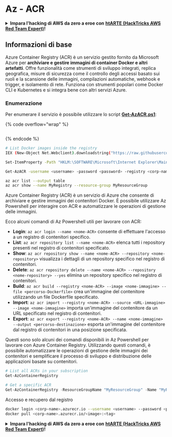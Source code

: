 # Az - ACR

<details>

<summary><strong>Impara l'hacking di AWS da zero a eroe con</strong> <a href="https://training.hacktricks.xyz/courses/arte"><strong>htARTE (HackTricks AWS Red Team Expert)</strong></a><strong>!</strong></summary>

Altri modi per supportare HackTricks:

* Se vuoi vedere la tua **azienda pubblicizzata su HackTricks** o **scaricare HackTricks in PDF** Controlla i [**PACCHETTI DI ABBONAMENTO**](https://github.com/sponsors/carlospolop)!
* Ottieni il [**merchandising ufficiale di PEASS & HackTricks**](https://peass.creator-spring.com)
* Scopri [**The PEASS Family**](https://opensea.io/collection/the-peass-family), la nostra collezione di [**NFT esclusivi**](https://opensea.io/collection/the-peass-family)
* **Unisciti al** 💬 [**gruppo Discord**](https://discord.gg/hRep4RUj7f) o al [**gruppo Telegram**](https://t.me/peass) o **seguici** su **Twitter** 🐦 [**@hacktricks\_live**](https://twitter.com/hacktricks\_live)**.**
* **Condividi i tuoi trucchi di hacking inviando PR ai repository** [**HackTricks**](https://github.com/carlospolop/hacktricks) e [**HackTricks Cloud**](https://github.com/carlospolop/hacktricks-cloud) github.

</details>

## Informazioni di base

Azure Container Registry (ACR) è un servizio gestito fornito da Microsoft Azure per **archiviare e gestire immagini di container Docker e altri artefatti**. Offre funzionalità come strumenti di sviluppo integrati, replica geografica, misure di sicurezza come il controllo degli accessi basato sui ruoli e la scansione delle immagini, compilazioni automatiche, webhook e trigger, e isolamento di rete. Funziona con strumenti popolari come Docker CLI e Kubernetes e si integra bene con altri servizi Azure.

### Enumerazione

Per enumerare il servizio è possibile utilizzare lo script [**Get-AzACR.ps1**](https://github.com/NetSPI/MicroBurst/blob/master/Misc/Get-AzACR.ps1):

{% code overflow="wrap" %}
```
```
{% endcode %}

```bash
# List Docker images inside the registry
IEX (New-Object Net.Webclient).downloadstring("https://raw.githubusercontent.com/NetSPI/MicroBurst/master/Misc/Get-AzACR.ps1")

Set-ItemProperty -Path "HKLM:\SOFTWARE\Microsoft\Internet Explorer\Main" -Name "DisableFirstRunCustomize" -Value 2

Get-AzACR -username <username> -password <password> -registry <corp-name>.azurecr.io
```

```bash
az acr list --output table
az acr show --name MyRegistry --resource-group MyResourceGroup
```

Azure Container Registry (ACR) è un servizio di Azure che consente di archiviare e gestire immagini dei contenitori Docker. È possibile utilizzare Az Powershell per interagire con ACR e automatizzare le operazioni di gestione delle immagini.

Ecco alcuni comandi di Az Powershell utili per lavorare con ACR:

* **Login**: `az acr login --name <nome-ACR>` consente di effettuare l'accesso a un registro di contenitori specifico.
* **List**: `az acr repository list --name <nome-ACR>` elenca tutti i repository presenti nel registro di contenitori specificato.
* **Show**: `az acr repository show --name <nome-ACR> --repository <nome-repository>` visualizza i dettagli di un repository specifico nel registro di contenitori.
* **Delete**: `az acr repository delete --name <nome-ACR> --repository <nome-repository> --yes` elimina un repository specifico nel registro di contenitori.
* **Build**: `az acr build --registry <nome-ACR> --image <nome-immagine> --file <percorso-Dockerfile>` crea un'immagine del contenitore utilizzando un file Dockerfile specificato.
* **Import**: `az acr import --registry <nome-ACR> --source <URL-immagine> --image <nome-immagine>` importa un'immagine del contenitore da un URL specificato nel registro di contenitori.
* **Export**: `az acr export --registry <nome-ACR> --name <nome-immagine> --output <percorso-destinazione>` esporta un'immagine del contenitore dal registro di contenitori in una posizione specificata.

Questi sono solo alcuni dei comandi disponibili in Az Powershell per lavorare con Azure Container Registry. Utilizzando questi comandi, è possibile automatizzare le operazioni di gestione delle immagini dei contenitori e semplificare il processo di sviluppo e distribuzione delle applicazioni basate su contenitori.

```powershell
# List all ACRs in your subscription
Get-AzContainerRegistry

# Get a specific ACR
Get-AzContainerRegistry -ResourceGroupName "MyResourceGroup" -Name "MyRegistry"
```

Accesso e recupero dal registro

```bash
docker login <corp-name>.azurecr.io --username <username> --password <password>
docker pull <corp-name>.azurecr.io/<image>:<tag>
```

<details>

<summary><strong>Impara l'hacking di AWS da zero a eroe con</strong> <a href="https://training.hacktricks.xyz/courses/arte"><strong>htARTE (HackTricks AWS Red Team Expert)</strong></a><strong>!</strong></summary>

Altri modi per supportare HackTricks:

* Se vuoi vedere la tua **azienda pubblicizzata su HackTricks** o **scaricare HackTricks in PDF** Controlla i [**PIANI DI ABBONAMENTO**](https://github.com/sponsors/carlospolop)!
* Ottieni il [**merchandising ufficiale di PEASS & HackTricks**](https://peass.creator-spring.com)
* Scopri [**The PEASS Family**](https://opensea.io/collection/the-peass-family), la nostra collezione di [**NFT**](https://opensea.io/collection/the-peass-family) esclusivi
* **Unisciti al** 💬 [**gruppo Discord**](https://discord.gg/hRep4RUj7f) o al [**gruppo Telegram**](https://t.me/peass) o **seguici** su **Twitter** 🐦 [**@hacktricks\_live**](https://twitter.com/hacktricks\_live)**.**
* **Condividi i tuoi trucchi di hacking inviando PR ai repository di** [**HackTricks**](https://github.com/carlospolop/hacktricks) e [**HackTricks Cloud**](https://github.com/carlospolop/hacktricks-cloud) su GitHub.

</details>
